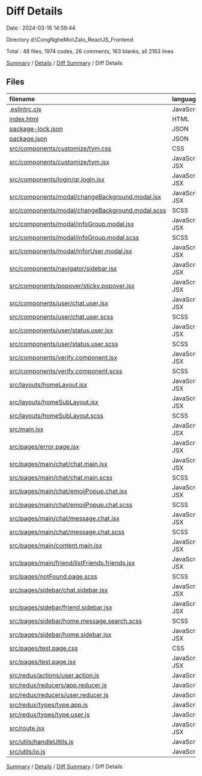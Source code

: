 # Diff Details

Date : 2024-03-16 14:59:44

Directory d:\\CongNgheMoi\\Zalo_ReactJS_Frontend

Total : 48 files,  1974 codes, 26 comments, 163 blanks, all 2163 lines

[Summary](results.md) / [Details](details.md) / [Diff Summary](diff.md) / Diff Details

## Files
| filename | language | code | comment | blank | total |
| :--- | :--- | ---: | ---: | ---: | ---: |
| [.eslintrc.cjs](/.eslintrc.cjs) | JavaScript | 1 | 0 | 0 | 1 |
| [index.html](/index.html) | HTML | -1 | 0 | 0 | -1 |
| [package-lock.json](/package-lock.json) | JSON | 86 | 0 | 0 | 86 |
| [package.json](/package.json) | JSON | 5 | 0 | 0 | 5 |
| [src/components/customize/tym.css](/src/components/customize/tym.css) | CSS | 62 | 0 | 7 | 69 |
| [src/components/customize/tym.jsx](/src/components/customize/tym.jsx) | JavaScript JSX | 71 | 0 | 2 | 73 |
| [src/components/login/qr.login.jsx](/src/components/login/qr.login.jsx) | JavaScript JSX | -6 | 0 | 0 | -6 |
| [src/components/modal/changeBackground.modal.jsx](/src/components/modal/changeBackground.modal.jsx) | JavaScript JSX | 57 | 0 | 14 | 71 |
| [src/components/modal/changeBackground.modal.scss](/src/components/modal/changeBackground.modal.scss) | SCSS | 30 | 1 | 1 | 32 |
| [src/components/modal/infoGroup.modal.jsx](/src/components/modal/infoGroup.modal.jsx) | JavaScript JSX | 38 | 0 | 7 | 45 |
| [src/components/modal/infoGroup.modal.scss](/src/components/modal/infoGroup.modal.scss) | SCSS | 4 | 0 | 1 | 5 |
| [src/components/modal/inforUser.modal.jsx](/src/components/modal/inforUser.modal.jsx) | JavaScript JSX | 7 | 0 | 0 | 7 |
| [src/components/navigator/sidebar.jsx](/src/components/navigator/sidebar.jsx) | JavaScript JSX | 1 | 0 | 0 | 1 |
| [src/components/popover/sticky.popover.jsx](/src/components/popover/sticky.popover.jsx) | JavaScript JSX | 48 | 0 | 7 | 55 |
| [src/components/user/chat.user.jsx](/src/components/user/chat.user.jsx) | JavaScript JSX | 54 | 0 | 6 | 60 |
| [src/components/user/chat.user.scss](/src/components/user/chat.user.scss) | SCSS | 16 | 0 | 1 | 17 |
| [src/components/user/status.user.jsx](/src/components/user/status.user.jsx) | JavaScript JSX | 73 | 1 | 3 | 77 |
| [src/components/user/status.user.scss](/src/components/user/status.user.scss) | SCSS | 54 | 1 | 2 | 57 |
| [src/components/verify.component.jsx](/src/components/verify.component.jsx) | JavaScript JSX | 2 | 0 | 0 | 2 |
| [src/components/verify.component.scss](/src/components/verify.component.scss) | SCSS | 59 | 4 | 11 | 74 |
| [src/layouts/homeLayout.jsx](/src/layouts/homeLayout.jsx) | JavaScript JSX | -7 | 0 | -3 | -10 |
| [src/layouts/homeSubLayout.jsx](/src/layouts/homeSubLayout.jsx) | JavaScript JSX | 18 | 0 | -1 | 17 |
| [src/layouts/homeSubLayout.scss](/src/layouts/homeSubLayout.scss) | SCSS | -6 | 0 | 0 | -6 |
| [src/main.jsx](/src/main.jsx) | JavaScript JSX | 1 | 0 | 1 | 2 |
| [src/pages/error.page.jsx](/src/pages/error.page.jsx) | JavaScript JSX | 5 | -5 | 0 | 0 |
| [src/pages/main/chat/chat.main.jsx](/src/pages/main/chat/chat.main.jsx) | JavaScript JSX | 423 | 17 | 45 | 485 |
| [src/pages/main/chat/chat.main.scss](/src/pages/main/chat/chat.main.scss) | SCSS | 292 | 3 | 6 | 301 |
| [src/pages/main/chat/emoijPopup.chat.jsx](/src/pages/main/chat/emoijPopup.chat.jsx) | JavaScript JSX | 46 | 0 | 6 | 52 |
| [src/pages/main/chat/emoijPopup.chat.scss](/src/pages/main/chat/emoijPopup.chat.scss) | SCSS | 17 | 2 | 1 | 20 |
| [src/pages/main/chat/message.chat.jsx](/src/pages/main/chat/message.chat.jsx) | JavaScript JSX | 122 | 1 | 12 | 135 |
| [src/pages/main/chat/message.chat.scss](/src/pages/main/chat/message.chat.scss) | SCSS | 116 | 0 | 5 | 121 |
| [src/pages/main/content.main.jsx](/src/pages/main/content.main.jsx) | JavaScript JSX | 14 | 0 | 0 | 14 |
| [src/pages/main/friend/listFriends.friends.jsx](/src/pages/main/friend/listFriends.friends.jsx) | JavaScript JSX | 2 | 0 | 0 | 2 |
| [src/pages/notFound.page.scss](/src/pages/notFound.page.scss) | SCSS | 0 | 0 | 1 | 1 |
| [src/pages/sidebar/chat.sidebar.jsx](/src/pages/sidebar/chat.sidebar.jsx) | JavaScript JSX | 58 | 0 | 6 | 64 |
| [src/pages/sidebar/friend.sidebar.jsx](/src/pages/sidebar/friend.sidebar.jsx) | JavaScript JSX | 17 | 0 | 4 | 21 |
| [src/pages/sidebar/home.message.search.scss](/src/pages/sidebar/home.message.search.scss) | SCSS | 4 | 0 | 1 | 5 |
| [src/pages/sidebar/home.sidebar.jsx](/src/pages/sidebar/home.sidebar.jsx) | JavaScript JSX | 2 | 0 | 1 | 3 |
| [src/pages/test.page.css](/src/pages/test.page.css) | CSS | 62 | 0 | 8 | 70 |
| [src/pages/test.page.jsx](/src/pages/test.page.jsx) | JavaScript JSX | 73 | 0 | 6 | 79 |
| [src/redux/actions/user.action.js](/src/redux/actions/user.action.js) | JavaScript | 7 | 0 | 0 | 7 |
| [src/redux/reducers/app.reducer.js](/src/redux/reducers/app.reducer.js) | JavaScript | 8 | 0 | 0 | 8 |
| [src/redux/reducers/user.reducer.js](/src/redux/reducers/user.reducer.js) | JavaScript | 6 | 0 | 1 | 7 |
| [src/redux/types/type.app.js](/src/redux/types/type.app.js) | JavaScript | 1 | 0 | 1 | 2 |
| [src/redux/types/type.user.js](/src/redux/types/type.user.js) | JavaScript | 10 | 0 | 1 | 11 |
| [src/route.jsx](/src/route.jsx) | JavaScript JSX | 5 | 0 | 1 | 6 |
| [src/utils/handleUltils.js](/src/utils/handleUltils.js) | JavaScript | 12 | 0 | 1 | 13 |
| [src/utils/io.js](/src/utils/io.js) | JavaScript | 5 | 1 | -3 | 3 |

[Summary](results.md) / [Details](details.md) / [Diff Summary](diff.md) / Diff Details